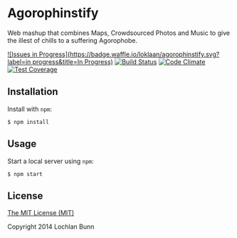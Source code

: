 # Agorophinstify

Web mashup that combines Maps, Crowdsourced Photos and Music to give the illest of chills to a suffering Agorophobe.

[![Issues in Progress](https://badge.waffle.io/loklaan/agorophinstify.svg?label=in progress&title=In Progress)](http://waffle.io/loklaan/agorophinstify)
[![Build Status](https://travis-ci.org/loklaan/agorophinstify.svg?branch=master)](https://travis-ci.org/loklaan/agorophinstify)
[![Code Climate](https://codeclimate.com/github/loklaan/agorophinstify/badges/gpa.svg)](https://codeclimate.com/github/loklaan/agorophinstify)
[![Test Coverage](https://codeclimate.com/github/loklaan/agorophinstify/badges/coverage.svg)](https://codeclimate.com/github/loklaan/agorophinstify)

## Installation
Install with `npm`:

```shell
$ npm install
```

## Usage
Start a local server using `npm`:

```shell
$ npm start
```

## License

[The MIT License (MIT)](http://opensource.org/licenses/MIT)

Copyright 2014 Lochlan Bunn